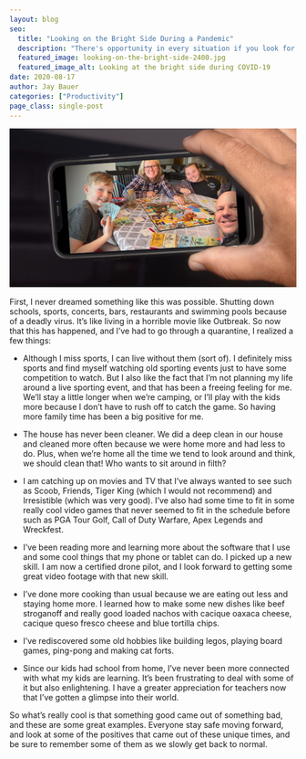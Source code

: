 ```yaml
---
layout: blog
seo:
  title: "Looking on the Bright Side During a Pandemic"
  description: "There's opportunity in every situation if you look for it."
  featured_image: looking-on-the-bright-side-2400.jpg
  featured_image_alt: Looking at the bright side during COVID-19
date: 2020-08-17
author: Jay Bauer
categories: ["Productivity"]
page_class: single-post
---
```


![Looking at the bright side during COVID-19](looking-on-the-bright-side-2400.jpg)

First, I never dreamed something like this was possible. Shutting down schools, sports, concerts, bars, restaurants and swimming pools because of a deadly virus. It’s like living in a horrible movie like Outbreak. So now that this has happened, and I’ve had to go through a quarantine, I realized a few things:

- Although I miss sports, I can live without them (sort of). I definitely miss sports and find myself watching old sporting events just to have some competition to watch. But I also like the fact that I’m not planning my life around a live sporting event, and that has been a freeing feeling for me. We’ll stay a little longer when we’re camping, or I’ll play with the kids more because I don’t have to rush off to catch the game. So having more family time has been a big positive for me.

- The house has never been cleaner. We did a deep clean in our house and cleaned more often because we were home more and had less to do. Plus, when we’re home all the time we tend to look around and think, we should clean that! Who wants to sit around in filth?

- I am catching up on movies and TV that I’ve always wanted to see such as Scoob, Friends, Tiger King (which I would not recommend) and Irresistible (which was very good). I’ve also had some time to fit in some really cool video games that never seemed to fit in the schedule before such as PGA Tour Golf, Call of Duty Warfare, Apex Legends and Wreckfest.

- I’ve been reading more and learning more about the software that I use and some cool things
  that my phone or tablet can do. I picked up a new skill. I am now a certified drone
  pilot, and I look forward to getting some great video footage with that new skill.

- I’ve done more cooking than usual because we are eating out less and staying home more. I learned how to make some new dishes like beef stroganoff and really good loaded nachos with cacique oaxaca cheese, cacique queso fresco cheese and blue tortilla chips.

- I’ve rediscovered some old hobbies like building legos, playing board games, ping-pong and making cat forts.

- Since our kids had school from home, I’ve never been more connected with what my kids are learning. It’s been frustrating to deal with some of it but also enlightening. I have a greater appreciation for teachers now that I’ve gotten a glimpse into their world.

So what’s really cool is that something good came out of something bad, and these are some great examples. Everyone stay safe moving forward, and look at some of the positives that came out of these unique times, and be sure to remember some of them as we slowly get back to normal.
